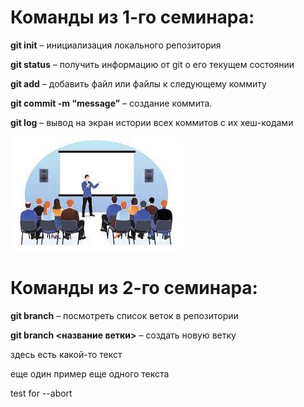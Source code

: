 # Команды из 1-го семинара:

**git init** – инициализация локального репозитория

**git status** – получить информацию от git о его текущем состоянии

**git add** – добавить файл или файлы к следующему коммиту

**git commit -m “message”** – создание коммита.

**git log** – вывод на экран истории всех коммитов с их хеш-кодами

![Семинар!](seminar_kartinka.jpg)

# Команды из 2-го семинара:

**git branch** – посмотреть список веток в репозитории

**git branch <название ветки>** – создать новую ветку

здесь есть какой-то текст

еще один пример еще одного текста

test for --abort